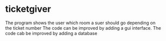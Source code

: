 # ticketgiver

The program shows the user which room a suer should go depending on the ticket number
The code can be improved by adding a gui interface.
The code cab be improved by adding a database 
